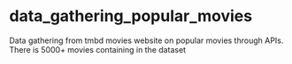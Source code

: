# data_gathering_popular_movies
Data gathering from tmbd movies website on popular movies through APIs. There is 5000+ movies containing in the dataset
